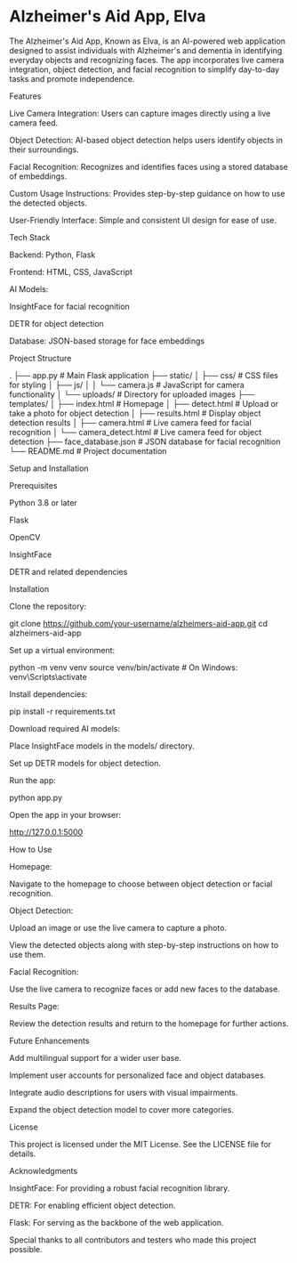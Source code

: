 # Alzheimer's Aid App, Elva

The Alzheimer's Aid App, Known as Elva, is an AI-powered web application designed to assist individuals with Alzheimer's and dementia in identifying everyday objects and recognizing faces. The app incorporates live camera integration, object detection, and facial recognition to simplify day-to-day tasks and promote independence.

Features

Live Camera Integration: Users can capture images directly using a live camera feed.

Object Detection: AI-based object detection helps users identify objects in their surroundings.

Facial Recognition: Recognizes and identifies faces using a stored database of embeddings.

Custom Usage Instructions: Provides step-by-step guidance on how to use the detected objects.

User-Friendly Interface: Simple and consistent UI design for ease of use.

Tech Stack

Backend: Python, Flask

Frontend: HTML, CSS, JavaScript

AI Models:

InsightFace for facial recognition

DETR for object detection

Database: JSON-based storage for face embeddings

Project Structure

.
  ├── app.py                  # Main Flask application
  ├── static/
  │   ├── css/                # CSS files for styling
  │   ├── js/
  │   │   └── camera.js       # JavaScript for camera functionality
  │   └── uploads/            # Directory for uploaded images
  ├── templates/
  │   ├── index.html          # Homepage
  │   ├── detect.html         # Upload or take a photo for object detection
  │   ├── results.html        # Display object detection results
  │   ├── camera.html         # Live camera feed for facial recognition
  │   └── camera_detect.html  # Live camera feed for object detection
  ├── face_database.json      # JSON database for facial recognition
  └── README.md               # Project documentation

Setup and Installation

Prerequisites

Python 3.8 or later

Flask

OpenCV

InsightFace

DETR and related dependencies

Installation

Clone the repository:

git clone https://github.com/your-username/alzheimers-aid-app.git
cd alzheimers-aid-app

Set up a virtual environment:

python -m venv venv
source venv/bin/activate  # On Windows: venv\Scripts\activate

Install dependencies:

pip install -r requirements.txt

Download required AI models:

Place InsightFace models in the models/ directory.

Set up DETR models for object detection.

Run the app:

python app.py

Open the app in your browser:

http://127.0.0.1:5000

How to Use

Homepage:

Navigate to the homepage to choose between object detection or facial recognition.

Object Detection:

Upload an image or use the live camera to capture a photo.

View the detected objects along with step-by-step instructions on how to use them.

Facial Recognition:

Use the live camera to recognize faces or add new faces to the database.

Results Page:

Review the detection results and return to the homepage for further actions.

Future Enhancements

Add multilingual support for a wider user base.

Implement user accounts for personalized face and object databases.

Integrate audio descriptions for users with visual impairments.

Expand the object detection model to cover more categories.

License

This project is licensed under the MIT License. See the LICENSE file for details.

Acknowledgments

InsightFace: For providing a robust facial recognition library.

DETR: For enabling efficient object detection.

Flask: For serving as the backbone of the web application.

Special thanks to all contributors and testers who made this project possible.
